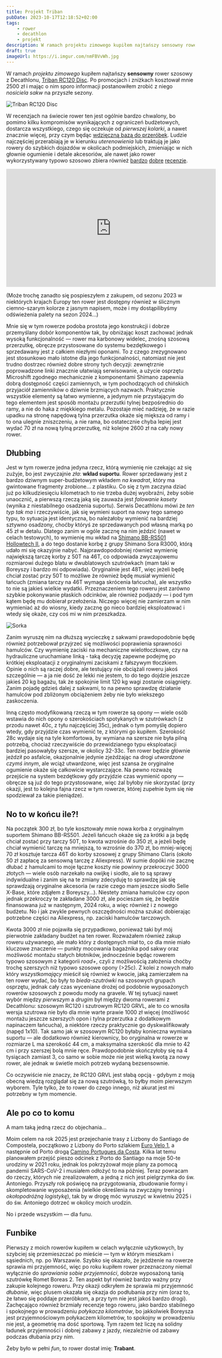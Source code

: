 ```yaml
---
title: Projekt Triban
pubDate: 2023-10-17T12:18:52+02:00
tags:
    - rower
    - decathlon
    - projekt
description: W ramach projektu zimowego kupiłem najtańszy sensowny rower szosowy z Decathlonu, Triban RC120 Disc. Po promocjach i zniżkach kosztował mnie 2500 zł i mając o nim sporo informacji postanowiłem zrobić z niego nosiciela sakw na przyszłe sezony.
draft: true
imageUrl: https://i.imgur.com/nmFBVvWh.jpg
---
```


W ramach _projektu zimowego_ kupiłem najtańszy **sensowny** rower szosowy z Decathlonu, [Triban RC120 Disc](https://www.decathlon.pl/p/rower-szosowy-triban-rc120-z-hamulcami-tarczowymi/_/R-p-302301). Po promocjach i zniżkach kosztował mnie 2500 zł i mając o nim sporo informacji postanowiłem zrobić z niego _nosiciela sakw_ na przyszłe sezony.

![Triban RC120 Disc](https://i.imgur.com/WDApauih.jpg)

W recenzjach na świecie rower ten jest ogólnie bardzo chwalony, bo pomimo kilku kompromisów wynikających z ograniczeń budżetowych, dostarcza wszystkiego, czego się oczekuje od _pierwszej kolarki_, a nawet znacznie więcej, przy czym będąc [wdzięczną bazą do przeróbek](https://steffsworld.jimdo.com/bikesport/test-triban-rc-120-disc-en/). Ludzie najczęściej przerabiają je w kierunku _uterenowienia_ lub traktują je jako rowery do szybkich dojazdów w okolicach podmiejskich, zmieniając w nich głownie ogumienie i detale akcesoriów, ale nawet jako rower wykorzystywany typowo szosowo zbiera również [bardzo](https://www.bikeradar.com/reviews/bikes/road-bikes/triban-rc120-disc-review/) [dobre](https://velo.outsideonline.com/road/road-racing/field-test-2022-decathlon-triban-rc120-review/) [recenzje](https://road.cc/content/review/decathlon-triban-rc120-disc-road-bike-266488).

<div class="center"><iframe width="560" height="315" src="https://www.youtube-nocookie.com/embed/F-0KIPE6Cxs?si=0JOv-RNmOQjns_ta" title="YouTube video player" frameborder="0" allow="accelerometer; autoplay; clipboard-write; encrypted-media; gyroscope; picture-in-picture; web-share" allowfullscreen></iframe></div>

(Może trochę zanadto się pospieszyłem z zakupem, od sezonu 2023 w niektórych krajach Europy ten rower jest dostępny również w ślicznym ciemno-szarym kolorze z jasnym napisem, może i my dostąpilibyśmy odświeżenia palety na sezon 2024...)

Mnie się w tym rowerze podoba prostota jego konstrukcji i dobrze przemyślany dobór komponentów tak, by obniżając koszt zachować jednak wysoką funkcjonalność &mdash; rower ma karbonowy widelec, znośną szosową przerzutkę, obręcze przystosowane do systemu bezdętkowego i sprzedawany jest z całkiem niezłymi oponami. To z czego zrezygnowano jest stosunkowo mało istotne dla jego funkcjonalności, natomiast nie jest trudno dostrzec również dobre strony tych decyzji: zewnętrznie poprowadzone linki znacznie ułatwiają serwisowanie, a użycie osprzętu Microshift zgodnego mechanicznie z komponentami Shimano zapewnia dobrą dostępność części zamiennych, w tym pochodzących od chińskich przyjaciół zamienników o dziwnie brzmiących nazwach. Praktycznie wszystkie elementy są łatwo wymienne, a jedynym nie przystającym do tego elementem jest sposób montażu przerzutki tylnej bezpośrednio do ramy, a nie do haka z miękkiego metalu. Pozostaje mieć nadzieję, że w razie upadku na stronę napędową tylna przerzutka okaże się miększa od ramy i to ona ulegnie zniszczeniu, a nie rama, bo ostatecznie chyba lepiej jest wydać 70 zł na nową tylną przerzutkę, niż kolejne 2600 zł na cały nowy rower.

## Dłubbing

Jest w tym rowerze jedna jedyna rzecz, którą wymienię nie czekając aż się zużyje, bo jest zwyczajnie _zła_: **wkład suportu**. Rower sprzedawany jest z bardzo dziwnym super-budżetowym wkładem _na kwadrat_, który ma gwintowane fragmenty zrobione... z plastiku. Co się z tym zaczyna dziać już po kilkudziesięciu kilometrach to nie trzeba dużej wyobraźni, żeby sobie unaocznić, a pierwszą rzeczą jaką się zauważa jest _falowanie kasety_ (wynika z niestabilnego osadzenia suportu). Serwis Decathlonu mówi że _ten typ tak ma_ i rzeczywiście, jak się wymieni suport na nowy tego samego typu, to sytuacja jest identyczna, bo należałoby wymienić na bardziej sztywno osadzony, choćby któryś ze sprzedawanych pod własną marką po 45 zł w detalu. Dlatego zanim w ogóle zacznę na nim jeździć (nawet w celach testowych), to wymienię mu wkład na [Shimano BB-RS501 Hollowtech II](https://bike.shimano.com/pl-PL/product/component/tiagra-4700/BB-RS501.html), a do tego dostanie korbę z grupy Shimano Sora R3000, którą udało mi się okazyjnie nabyć. Najprawdopodobniej również wymienię największą tarczę korby z 50T na 46T, co odpowiada zwyczajowemu rozmiarowi dużego blatu w dwublatowych szutrówkach (mam taki w Boreyszy i bardzo mi odpowiada). Oryginalnie jest 48T, więc jeżeli będę chciał zostać przy 50T to możliwe że również będę musiał wymienić łańcuch (zmiana tarczy na 46T wymaga skrócenia łańcucha), ale wszystko to nie są jakieś wielkie wydatki. Przeznaczeniem tego roweru jest zarówno szybkie pokonywanie płaskich odcinków, ale również podjazdy &mdash; i pod tym kątem będę mu dobierał przełożenia. Niczego więcej nie zamierzam w nim wymieniać aż do wiosny, kiedy zacznę go nieco bardziej eksploatować i wtedy się okaże, czy coś mi w nim przeszkadza.

![Sorka](https://i.imgur.com/xyd9bsEh.jpg)

Zanim wyruszę nim na dłuższą wycieczkę z sakwami prawdopodobnie będę również potrzebował przyjrzeć się możliwości poprawienia sprawności hamulców. Czy wymienię zaciski na mechaniczne wielotłoczkowe, czy na hydrauliczne uruchamiane linką - taką decyzję zapewne podejmę po krótkiej eksploatacji z oryginalnymi zaciskami z fałszywym tłoczkiem. Opinie o nich są raczej dobre, ale testujący nie obciążali roweru jakoś szczególnie &mdash; a ja nie dość że lekki nie jestem, to do tego dojdzie jeszcze jakieś 20 kg bagażu, tak że spokojnie limit 120 kg wagi zostanie osiągnięty. Zanim pojadę gdzieś dalej z sakwami, to na pewno sprawdzę działanie hamulców pod zbliżonym obciążeniem żeby nie było wiekszego zaskoczenia.

Inną często modyfikowaną rzeczą w tym rowerze są opony &mdash; wiele osób wstawia do nich opony o szerokościach spotykanych w szutrówkach (z przodu nawet 40c, z tyłu najczęściej 35c), jednak o tym pomyślę dopiero wtedy, gdy przyjdzie czas wymienić te, z którymi go kupiłem. Szerokość 28c wydaje się na tyle komfortowa, by wymiana na szersze nie była pilną potrzebą, chociaż rzeczywiście do przewidzianego typu eksploatacji bardziej pasowałyby szersze, w okolicy 32-33c. Ten rower będzie głównie jeździł po asfalcie, okazjonalnie jedynie zjeżdżając na drogi _utwardzone czymś innym_, ale wciąż utwardzone, więc jest szansa że oryginalne ogumienie okaże się całkowicie wystarczające. Na pewno rozważę przejście na system bezdętkowy gdy przyjdzie czas wymienić opony &mdash; obręcze są już do tego przystosowane, więc żal byłoby nie skorzystać (przy okazji, jest to kolejna fajna rzecz w tym rowerze, której zupełnie bym się nie spodziewał za takie pieniądze).

## No to w końcu ile?!

Na początek 300 zł, bo tyle kosztowały mnie nowa korba z oryginalnym suportem Shimano BB-RS501. Jeżeli łańcuch okaże się za krótki a ja będę chciał zostać przy tarczy 50T, to kwota wzrośnie do 350 zł, a jeżeli będę chciał wymienić tarczę na mniejszą, to wzrośnie do 370 zł, bo mniej-więcej 70 zł kosztuje tarcza 46T do korby szosowej z grupy Shimano Claris (około 50 zł zapłacę za sensowną tarczę z Aliexpress). W sumie dopóki nie zacznę dłubać z hamulcami to moje łączne koszty nie powinny przekroczyć 3000 złotych &mdash; wiele osób narzekało na owijkę i siodło, ale to są sprawy indywidualne i zanim się na te zmiany zdecyduję to sprawdzę jak się sprawdzają oryginalne akcesoria (w razie czego mam jeszcze siodło Selle X-Base, które zdjąłem z Boreyszy...). Niestety zmiana hamulców czy opon jednak przekroczy te zakładane 3000 zł, ale pocieszam się, że będzie finansowana już w następnym, 2024 roku, a więc również i z nowego budżetu. No i jak zwykle pewnych oszczędności można szukać dobierając potrzebne części na Aliexpress, np. zaciski hamulców tarczowych.

Kwota 3000 zł nie pojawiła się przypadkowo, ponieważ taki był mój pierwotnie zakładany budżet na ten rower. Rozważałem również zakup roweru używanego, ale mało który z dostępnych miał to, co dla mnie miało kluczowe znaczenie &mdash; punkty mocowania bagażnika pod sakwy oraz możliwość montażu stałych błotników, jednocześnie będąc rowerem typowo szosowym z kategorii _road+_, czyli z możliwością założenia choćby trochę szerszych niż typowo szosowe opony (>25c). Z kolei z nowych mało który _wszystkomający_ mieścił się również w kwocie, jaką zamierzałem na ten rower wydać, bo były to _bieda-szutrówki_ na szosowych grupach osprzętu, jednak cały czas wyceniane drożej od podobnie wyposażonych rowerów szosowych z powodu mody na gravele. W tej sytuacji nawet wybór między _pierwszym_ a _drugim_ był między dwoma rowerami z Decathlonu: szosowym RC120 i szutrowym RC120 GRVL, ale to co wnosiła wersja szutrowa nie było dla mnie warte prawie 1000 zł więcej (możliwość montażu jeszcze szerszych opon i tylna przerzutka z dodatkowym napinaczem łańcucha), a niektóre rzeczy praktycznie go dyskwalifikowały (napęd 1x10). Tak samo jak w szosowym RC120 byłaby konieczna wymiana suportu &mdash; ale dodatkowo również kierownicy, bo oryginalna w rowerze w rozmiarze L ma szerokość 44 cm, a maksymalna szerokość dla mnie to 42 cm i przy szerszej bolą mnie ręce. Prawdopodobnie skończyłoby się na 4 tysiącach zamiast 3, co samo w sobie może nie jest wielką kwotą za nowy rower, ale jednak w świetle moich potrzeb wydaną bezsensownie.

Co oczywiście nie znaczy, że RC120 GRVL jest słabą opcją - gdybym z moją obecną wiedzą rozglądał się za nową szutrówką, to byłby moim pierwszym wyborem. Tyle tylko, że to rower do czego innego, niż akurat jest mi potrzebny w tym momencie.

## Ale po co to komu

A mam taką jedną rzecz do objechania...

Moim celem na rok 2025 jest przejechanie trasy z Lizbony do Santiago de Compostela, początkowo z Lizbony do Porto szlakiem [Euro Velo 1](https://euroveloportugal.com/en/), a następnie od Porto drogą [Camino Portugues da Costa](https://www.caminodesantiago.gal/en/make-plans/the-ways/portuguese-coastal-way). Kilka lat temu planowałem przejść pieszo odcinek z Porto do Santiago na moje 50-te urodziny w 2021 roku, jednak los pokrzyżował moje plany za pomocą pandemii SARS-CoV-2 i musiałem odłożyć to na później. Teraz powracam do rzeczy, których nie zrealizowałem, a jedną z nich jest pielgrzymka do św. Antoniego. Przyszły rok poświęcę na przygotowania, zbudowanie formy i skompletowanie wyposażenia (wielkie określenia na zwyczajny trening i _okołopodróżną logistykę_), tak by w drogę móc wyruszyć w kwietniu 2025 i do św. Antoniego dotrzeć w okolicy moich urodzin.

No i przede wszystkim &mdash; dla funu.

## Funbike

Pierwszy z moich rowerów kupiłem w celach wyłącznie użytkowych, by szybciej się przemieszczać po mieście &mdash; tym w którym mieszkam i sąsiednich, np. po Warszawie. Szybko się okazało, że jeżdżenie na rowerze sprawia mi przyjemność, więc po roku kupiłem rower przeznaczony niemal wyłącznie do _sprawiania sobie przyjemności_, dobrze wyposażoną tanią szutrówkę Romet Boreas 2. Ten aspekt był również bardzo ważny przy zakupie kolejnego roweru. Przy okazji odkryłem że sprawia mi przyjemność _dłubanie_, więc plusem okazała się okazja do podłubania przy nim (oraz to, że łatwo się poddaje przeróbkom, a przy tym nie jest jakoś bardzo drogi). Zachęcająco również brzmiały recenzje tego roweru, jako bardzo stabilnego i spokojnego w prowadzeniu _połykacza kilometrów_, bo jakkolwiek Boreysza jest przyjemnościowym połykaczem kilometrów, to spokojny w prowadzeniu nie jest, a geometrię ma dość sportową. Tym razem też liczę na solidny ładunek przyjemności i dobrej zabawy z jazdy, niezależnie od zabawy podczas dłubania przy nim.

Żeby było w pełni _fun_, to rower dostał imię: **Trabant**.
